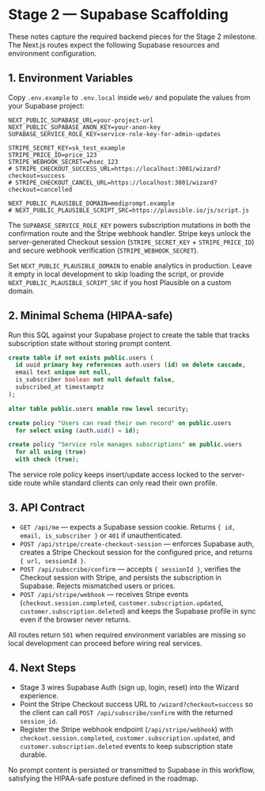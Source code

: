 # Stage 2 — Supabase Scaffolding

These notes capture the required backend pieces for the Stage 2 milestone. The Next.js routes expect the following Supabase resources and environment configuration.

## 1. Environment Variables
Copy `.env.example` to `.env.local` inside `web/` and populate the values from your Supabase project:

```
NEXT_PUBLIC_SUPABASE_URL=your-project-url
NEXT_PUBLIC_SUPABASE_ANON_KEY=your-anon-key
SUPABASE_SERVICE_ROLE_KEY=service-role-key-for-admin-updates

STRIPE_SECRET_KEY=sk_test_example
STRIPE_PRICE_ID=price_123
STRIPE_WEBHOOK_SECRET=whsec_123
# STRIPE_CHECKOUT_SUCCESS_URL=https://localhost:3001/wizard?checkout=success
# STRIPE_CHECKOUT_CANCEL_URL=https://localhost:3001/wizard?checkout=cancelled

NEXT_PUBLIC_PLAUSIBLE_DOMAIN=mediprompt.example
# NEXT_PUBLIC_PLAUSIBLE_SCRIPT_SRC=https://plausible.io/js/script.js
```

The `SUPABASE_SERVICE_ROLE_KEY` powers subscription mutations in both the confirmation route and the Stripe webhook handler. Stripe keys unlock the server-generated Checkout session (`STRIPE_SECRET_KEY` + `STRIPE_PRICE_ID`) and secure webhook verification (`STRIPE_WEBHOOK_SECRET`).

Set `NEXT_PUBLIC_PLAUSIBLE_DOMAIN` to enable analytics in production. Leave it empty in local development to skip loading the script, or provide `NEXT_PUBLIC_PLAUSIBLE_SCRIPT_SRC` if you host Plausible on a custom domain.

## 2. Minimal Schema (HIPAA-safe)
Run this SQL against your Supabase project to create the table that tracks subscription state without storing prompt content.

```sql
create table if not exists public.users (
  id uuid primary key references auth.users (id) on delete cascade,
  email text unique not null,
  is_subscriber boolean not null default false,
  subscribed_at timestamptz
);

alter table public.users enable row level security;

create policy "Users can read their own record" on public.users
  for select using (auth.uid() = id);

create policy "Service role manages subscriptions" on public.users
  for all using (true)
  with check (true);
```

The service role policy keeps insert/update access locked to the server-side route while standard clients can only read their own profile.

## 3. API Contract
- `GET /api/me` — expects a Supabase session cookie. Returns `{ id, email, is_subscriber }` or `401` if unauthenticated.
- `POST /api/stripe/create-checkout-session` — enforces Supabase auth, creates a Stripe Checkout session for the configured price, and returns `{ url, sessionId }`.
- `POST /api/subscribe/confirm` — accepts `{ sessionId }`, verifies the Checkout session with Stripe, and persists the subscription in Supabase. Rejects mismatched users or prices.
- `POST /api/stripe/webhook` — receives Stripe events (`checkout.session.completed`, `customer.subscription.updated`, `customer.subscription.deleted`) and keeps the Supabase profile in sync even if the browser never returns.

All routes return `501` when required environment variables are missing so local development can proceed before wiring real services.

## 4. Next Steps
- Stage 3 wires Supabase Auth (sign up, login, reset) into the Wizard experience.
- Point the Stripe Checkout success URL to `/wizard?checkout=success` so the client can call `POST /api/subscribe/confirm` with the returned `session_id`.
- Register the Stripe webhook endpoint (`/api/stripe/webhook`) with `checkout.session.completed`, `customer.subscription.updated`, and `customer.subscription.deleted` events to keep subscription state durable.

No prompt content is persisted or transmitted to Supabase in this workflow, satisfying the HIPAA-safe posture defined in the roadmap.
